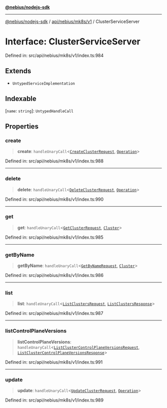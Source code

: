 [**@nebius/nodejs-sdk**](../../../../../README.md)

---

[@nebius/nodejs-sdk](../../../../../README.md) / [api/nebius/mk8s/v1](../README.md) / ClusterServiceServer

# Interface: ClusterServiceServer

Defined in: src/api/nebius/mk8s/v1/index.ts:984

## Extends

- `UntypedServiceImplementation`

## Indexable

\[`name`: `string`\]: `UntypedHandleCall`

## Properties

### create

> **create**: `handleUnaryCall`\<[`CreateClusterRequest`](CreateClusterRequest.md), [`Operation`](../../../common/v1/interfaces/Operation.md)\>

Defined in: src/api/nebius/mk8s/v1/index.ts:988

---

### delete

> **delete**: `handleUnaryCall`\<[`DeleteClusterRequest`](DeleteClusterRequest.md), [`Operation`](../../../common/v1/interfaces/Operation.md)\>

Defined in: src/api/nebius/mk8s/v1/index.ts:990

---

### get

> **get**: `handleUnaryCall`\<[`GetClusterRequest`](GetClusterRequest.md), [`Cluster`](Cluster.md)\>

Defined in: src/api/nebius/mk8s/v1/index.ts:985

---

### getByName

> **getByName**: `handleUnaryCall`\<[`GetByNameRequest`](../../../common/v1/interfaces/GetByNameRequest.md), [`Cluster`](Cluster.md)\>

Defined in: src/api/nebius/mk8s/v1/index.ts:986

---

### list

> **list**: `handleUnaryCall`\<[`ListClustersRequest`](ListClustersRequest.md), [`ListClustersResponse`](ListClustersResponse.md)\>

Defined in: src/api/nebius/mk8s/v1/index.ts:987

---

### listControlPlaneVersions

> **listControlPlaneVersions**: `handleUnaryCall`\<[`ListClusterControlPlaneVersionsRequest`](ListClusterControlPlaneVersionsRequest.md), [`ListClusterControlPlaneVersionsResponse`](ListClusterControlPlaneVersionsResponse.md)\>

Defined in: src/api/nebius/mk8s/v1/index.ts:991

---

### update

> **update**: `handleUnaryCall`\<[`UpdateClusterRequest`](UpdateClusterRequest.md), [`Operation`](../../../common/v1/interfaces/Operation.md)\>

Defined in: src/api/nebius/mk8s/v1/index.ts:989
